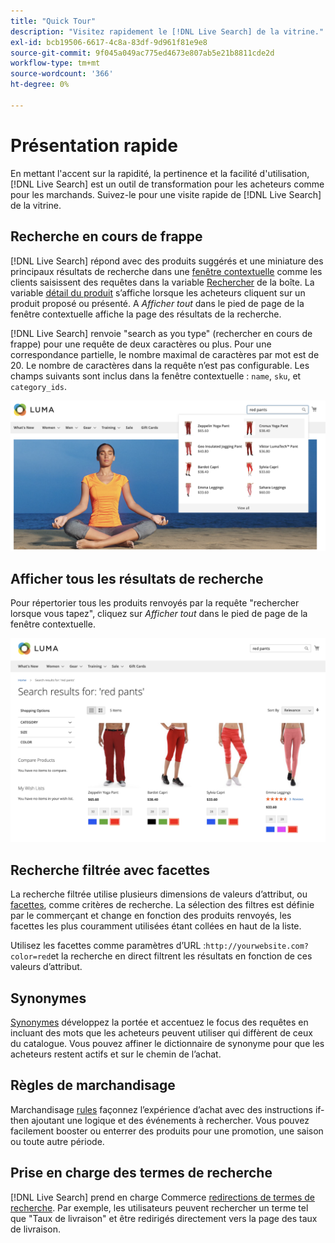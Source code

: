 ```yaml
---
title: "Quick Tour"
description: "Visitez rapidement le [!DNL Live Search] de la vitrine."
exl-id: bcb19506-6617-4c8a-83df-9d961f81e9e8
source-git-commit: 9f045a049ac775ed4673e807ab5e21b8811cde2d
workflow-type: tm+mt
source-wordcount: '366'
ht-degree: 0%

---
```


# Présentation rapide

En mettant l&#39;accent sur la rapidité, la pertinence et la facilité d&#39;utilisation, [!DNL Live Search] est un outil de transformation pour les acheteurs comme pour les marchands. Suivez-le pour une visite rapide de [!DNL Live Search] de la vitrine.

## Recherche en cours de frappe

[!DNL Live Search] répond avec des produits suggérés et une miniature des principaux résultats de recherche dans une [fenêtre contextuelle](storefront-popover.md) comme les clients saisissent des requêtes dans la variable [Rechercher](https://experienceleague.adobe.com/docs/commerce-admin/catalog/catalog/search/search.html#quick-search) de la boîte. La variable [détail du produit](https://experienceleague.adobe.com/docs/commerce-admin/start/storefront/storefront.html#product-page) s’affiche lorsque les acheteurs cliquent sur un produit proposé ou présenté. A _Afficher tout_ dans le pied de page de la fenêtre contextuelle affiche la page des résultats de la recherche.

[!DNL Live Search] renvoie &quot;search as you type&quot; (rechercher en cours de frappe) pour une requête de deux caractères ou plus. Pour une correspondance partielle, le nombre maximal de caractères par mot est de 20. Le nombre de caractères dans la requête n’est pas configurable. Les champs suivants sont inclus dans la fenêtre contextuelle : `name`, `sku`, et `category_ids`.

![Exemple de storefront : effectuez une recherche lorsque vous tapez](assets/storefront-search-as-you-type.png)

## Afficher tous les résultats de recherche

Pour répertorier tous les produits renvoyés par la requête &quot;rechercher lorsque vous tapez&quot;, cliquez sur _Afficher tout_ dans le pied de page de la fenêtre contextuelle.

![Exemple de storefront - facettes de prix](assets/storefront-view-all-search-results.png)

## Recherche filtrée avec facettes

La recherche filtrée utilise plusieurs dimensions de valeurs d’attribut, ou [facettes](facets.md), comme critères de recherche. La sélection des filtres est définie par le commerçant et change en fonction des produits renvoyés, les facettes les plus couramment utilisées étant collées en haut de la liste.

Utilisez les facettes comme paramètres d’URL :`http://yourwebsite.com?color=red`et la recherche en direct filtrent les résultats en fonction de ces valeurs d’attribut.

## Synonymes

[Synonymes](synonyms.md) développez la portée et accentuez le focus des requêtes en incluant des mots que les acheteurs peuvent utiliser qui diffèrent de ceux du catalogue. Vous pouvez affiner le dictionnaire de synonyme pour que les acheteurs restent actifs et sur le chemin de l’achat.

## Règles de marchandisage

Marchandisage [rules](rules.md) façonnez l’expérience d’achat avec des instructions if-then ajoutant une logique et des événements à rechercher. Vous pouvez facilement booster ou enterrer des produits pour une promotion, une saison ou toute autre période.

## Prise en charge des termes de recherche

[!DNL Live Search] prend en charge Commerce [redirections de termes de recherche](https://experienceleague.adobe.com/docs/commerce-admin/catalog/catalog/search/search-terms.html). Par exemple, les utilisateurs peuvent rechercher un terme tel que &quot;Taux de livraison&quot; et être redirigés directement vers la page des taux de livraison.
